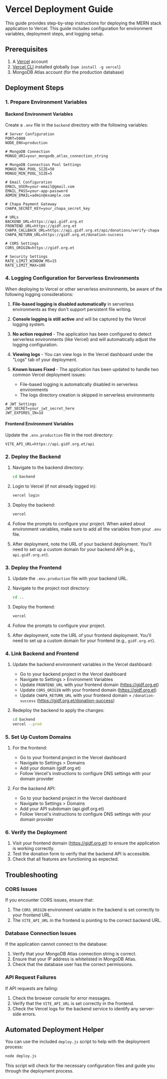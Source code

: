 # Vercel Deployment Guide

This guide provides step-by-step instructions for deploying the MERN stack application to Vercel. This guide includes configuration for environment variables, deployment steps, and logging setup.

## Prerequisites

1. A [Vercel](https://vercel.com) account
2. [Vercel CLI](https://vercel.com/docs/cli) installed globally (`npm install -g vercel`)
3. MongoDB Atlas account (for the production database)

## Deployment Steps

### 1. Prepare Environment Variables

#### Backend Environment Variables

Create a `.env` file in the `backend` directory with the following variables:

```
# Server Configuration
PORT=5000
NODE_ENV=production

# MongoDB Connection
MONGO_URI=your_mongodb_atlas_connection_string

# MongoDB Connection Pool Settings
MONGO_MAX_POOL_SIZE=50
MONGO_MIN_POOL_SIZE=5

# Email Configuration
EMAIL_USER=your-email@gmail.com
EMAIL_PASS=your-app-password
ADMIN_EMAIL=admin@example.com

# Chapa Payment Gateway
CHAPA_SECRET_KEY=your_chapa_secret_key

# URLs
BACKEND_URL=https://api.gidf.org.et
FRONTEND_URL=https://gidf.org.et
CHAPA_CALLBACK_URL=https://api.gidf.org.et/api/donations/verify-chapa
CHAPA_RETURN_URL=https://gidf.org.et/donation-success

# CORS Settings
CORS_ORIGIN=https://gidf.org.et

# Security Settings
RATE_LIMIT_WINDOW_MS=15
RATE_LIMIT_MAX=100
```

### 4. Logging Configuration for Serverless Environments

When deploying to Vercel or other serverless environments, be aware of the following logging considerations:

1. **File-based logging is disabled automatically** in serverless environments as they don't support persistent file writing.

2. **Console logging is still active** and will be captured by the Vercel logging system.

3. **No action required** - The application has been configured to detect serverless environments (like Vercel) and will automatically adjust the logging configuration.

4. **Viewing logs** - You can view logs in the Vercel dashboard under the "Logs" tab of your deployment.

5. **Known Issues Fixed** - The application has been updated to handle two common Vercel deployment issues:
   - File-based logging is automatically disabled in serverless environments
   - The logs directory creation is skipped in serverless environments

```
# JWT Settings
JWT_SECRET=your_jwt_secret_here
JWT_EXPIRES_IN=1d
```

#### Frontend Environment Variables

Update the `.env.production` file in the root directory:

```
VITE_API_URL=https://api.gidf.org.et/api
```

### 2. Deploy the Backend

1. Navigate to the backend directory:
   ```bash
   cd backend
   ```

2. Login to Vercel (if not already logged in):
   ```bash
   vercel login
   ```

3. Deploy the backend:
   ```bash
   vercel
   ```

4. Follow the prompts to configure your project. When asked about environment variables, make sure to add all the variables from your `.env` file.

5. After deployment, note the URL of your backend deployment. You'll need to set up a custom domain for your backend API (e.g., `api.gidf.org.et`).

### 3. Deploy the Frontend

1. Update the `.env.production` file with your backend URL.

2. Navigate to the project root directory:
   ```bash
   cd ..
   ```

3. Deploy the frontend:
   ```bash
   vercel
   ```

4. Follow the prompts to configure your project.

5. After deployment, note the URL of your frontend deployment. You'll need to set up a custom domain for your frontend (e.g., `gidf.org.et`).

### 4. Link Backend and Frontend

1. Update the backend environment variables in the Vercel dashboard:
   - Go to your backend project in the Vercel dashboard
   - Navigate to Settings > Environment Variables
   - Update `FRONTEND_URL` with your frontend domain (https://gidf.org.et)
   - Update `CORS_ORIGIN` with your frontend domain (https://gidf.org.et)
   - Update `CHAPA_RETURN_URL` with your frontend domain + `/donation-success` (https://gidf.org.et/donation-success)

2. Redeploy the backend to apply the changes:
   ```bash
   cd backend
   vercel --prod
   ```

### 5. Set Up Custom Domains

1. For the frontend:
   - Go to your frontend project in the Vercel dashboard
   - Navigate to Settings > Domains
   - Add your domain (gidf.org.et)
   - Follow Vercel's instructions to configure DNS settings with your domain provider

2. For the backend API:
   - Go to your backend project in the Vercel dashboard
   - Navigate to Settings > Domains
   - Add your API subdomain (api.gidf.org.et)
   - Follow Vercel's instructions to configure DNS settings with your domain provider

### 6. Verify the Deployment

1. Visit your frontend domain (https://gidf.org.et) to ensure the application is working correctly.
2. Test the donation form to verify that the backend API is accessible.
3. Check that all features are functioning as expected.

## Troubleshooting

### CORS Issues

If you encounter CORS issues, ensure that:

1. The `CORS_ORIGIN` environment variable in the backend is set correctly to your frontend URL.
2. The `VITE_API_URL` in the frontend is pointing to the correct backend URL.

### Database Connection Issues

If the application cannot connect to the database:

1. Verify that your MongoDB Atlas connection string is correct.
2. Ensure that your IP address is whitelisted in MongoDB Atlas.
3. Check that the database user has the correct permissions.

### API Request Failures

If API requests are failing:

1. Check the browser console for error messages.
2. Verify that the `VITE_API_URL` is set correctly in the frontend.
3. Check the Vercel logs for the backend service to identify any server-side errors.

## Automated Deployment Helper

You can use the included `deploy.js` script to help with the deployment process:

```bash
node deploy.js
```

This script will check for the necessary configuration files and guide you through the deployment process.